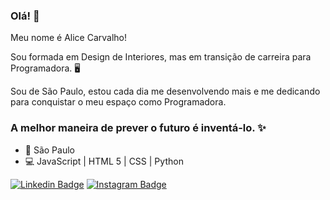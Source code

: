 ### Olá! 👋

Meu nome é Alice Carvalho! 

 Sou formada em Design de Interiores, mas em transição de carreira para Programadora. 🖥️ 
 
 Sou de São Paulo, estou cada dia me desenvolvendo mais e me dedicando para conquistar o meu espaço como Programadora. 
 
### A melhor maneira de prever o futuro é inventá-lo. ✨


- 📍 São Paulo
- 💻 JavaScript | HTML 5 | CSS | Python


[![Linkedin Badge](https://img.shields.io/badge/-LinkedIn-blue?style=flat-square&logo=Linkedin&logoColor=white&link=https://www.linkedin.com/in/alicecarvalhosouza/)](https://www.linkedin.com/in/alicecarvalhosouza/) [![Instagram Badge](https://img.shields.io/badge/-Instagram-violet?style=flat-square&logo=Instagram&logoColor=white&link=https://www.instagram.com/lisouzac/)](https://www.instagram.com/lisouzac/)





